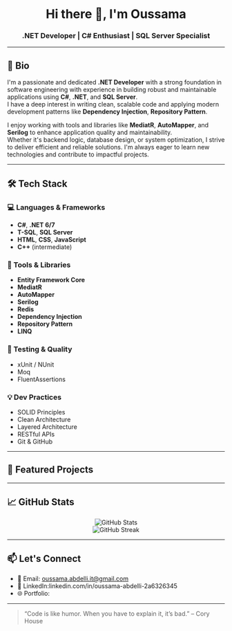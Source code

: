 <h1 align="center">Hi there 👋, I'm Oussama</h1>
<h3 align="center">.NET Developer | C# Enthusiast | SQL Server Specialist</h3>

---

## 👤 Bio

I'm a passionate and dedicated **.NET Developer** with a strong foundation in software engineering with  experience in building robust and maintainable applications using **C#**, **.NET**, and **SQL Server**.  
I have a deep interest in writing clean, scalable code and applying modern development patterns like **Dependency Injection**, **Repository Pattern**.

I enjoy working with tools and libraries like **MediatR**, **AutoMapper**, and **Serilog** to enhance application quality and maintainability.  
Whether it's backend logic, database design, or system optimization, I strive to deliver efficient and reliable solutions. I'm always eager to learn new technologies and contribute to impactful projects.

---

## 🛠️ Tech Stack

### 💻 Languages & Frameworks
- **C#**, **.NET 6/7**
- **T-SQL**, **SQL Server**
- **HTML**, **CSS**, **JavaScript**
- **C++** (intermediate)

### 🧰 Tools & Libraries
- **Entity Framework Core**
- **MediatR**
- **AutoMapper**
- **Serilog**
- **Redis**
- **Dependency Injection**
- **Repository Pattern**
- **LINQ**

### 🧪 Testing & Quality
- xUnit / NUnit  
- Moq  
- FluentAssertions  

### 💡 Dev Practices
- SOLID Principles  
- Clean Architecture  
- Layered Architecture  
- RESTful APIs  
- Git & GitHub  

---

## 📂 Featured Projects
---

## 📈 GitHub Stats

<p align="center">
  <img src="https://github-readme-stats.vercel.app/api?username=YourGitHubUsername&show_icons=true&theme=radical" alt="GitHub Stats" />
  <br/>
  <img src="https://github-readme-streak-stats.herokuapp.com/?user=YourGitHubUsername&theme=radical" alt="GitHub Streak" />
</p>

---

## 📫 Let's Connect

- 📧 Email: oussama.abdelli.it@gmail.com  
- 💼 LinkedIn:linkedin.com/in/oussama-abdelli-2a6326345 
- 🌐 Portfolio: 

---

> “Code is like humor. When you have to explain it, it’s bad.” – Cory House
